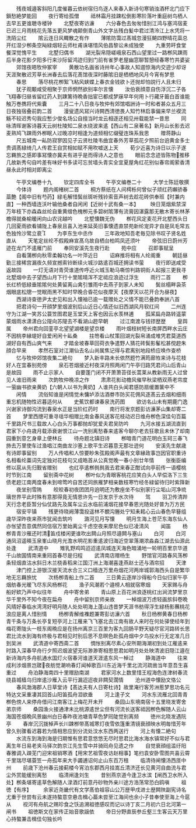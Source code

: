 <!-- { "loadSidebar": true } -->
　　残夜城邉客斜阳几度催暮云依树宿归鸟逐人来春入新诗句寒销浊酒杯北门应下鎻愁絶梦能回
　　夜行寄给孤僧
　　祗林霜月挂踈松倒影寒阶落叶重庭树鸟栖人去早五更谁聴寺楼钟
　　北墅夜寄访濓
　　六分春色去匆匆惜别江鸿与塞鸿宿麦已迟三月雨桃花先落五更风梦魂颠倒青山外文字丛残白髪中君过清泠江上水凭将一洗陌尘红
　　隂云连日风輙散之有作
　　薄隂防霭过髙城忽漫狂飇四野晴花蘂总开红湿少栁条空飐緑烟轻云师杜甫诛堪惜风伯昌黎讼未成独使
　　九重劳旰食堂餐深觉愧平生
　　北墅归偶书
　　湖光裂帛隠嵯峨泉石西山望里过一路栁风踈雨后半身花影夕阳多行来沙际留鸿迹归到门前有雀罗老屋幽窓聊暂憩经春寒竹共婆娑
　　郊馆夜晤牧仲冢宰
　　黄散功名画省诗卅年心事故人知逥惊海内交逰少却讶天涯聚散迟芳草长洲春去后落花髙馆夜深时藤隂旧是栖栖地风月今宵有梦思
　　春思
　　落尽桃花栁絮飞粘风蛱蝶上春衣金钱欲卜还抛却怕説行人且未归
　　犹子观颙咸受相聚于京师惘然欲别率尔言懐
　　汝伯衰顔意自伤浮沉二子各飞翔春归昼省留红药人到踈篱待晩香拙宦已都成梦寐早年何用卜行藏牙籖白首谁能触万巻擕将代紫囊
　　三月二十八日夜与牧仲有郊馆唱詶诗一时和者甚众五月三日夜独宿叠前韵二首
　　漫叟遗风冩兴诗闗西清徳畏人知竹林启事偏来早兰褉流觞不较迟秀句我应慙少俊名场公自擅当时龙云相逐还相见卅载能禁一昔思
　　同咏清晖谢客诗暮天云树杜陵知二泉水绕波来逺【西山有二泉著名】新月山长影去迟麦熟鸠飞踈雨外栁眠人过晚凉时相逢为道频相忆缀璧连珠系我思
　　赠蒋静山
　　尺五城南一畆防寂寥因见子云贤杜陵韦曲宜春外芳草孤花夕照前台逈黄金多士贵调髙緑绮几人传君王自赏相如赋不用吹嘘送上天
　　荀少近喜为诗日以示子遂忘羇旅之感即事冩懐亦冀夫有进乎是而得诗人之意也
　　眼前念念迹皆陈物推移几故新秀句自吟差有味好书多读可忘贫墙头青实全宜夏屋角红花别似春帘阁萦香清昼永此时相对即离尘













　　午亭文编巻十九
　　钦定四库全书
　　午亭文编巻二十
　　大学士陈廷敬撰
　　今体诗
　　题内阁楮树二首
　　桐方蔡纸在人间樗栎何曾似子顽红药嬾骄春蘂艶【阁中旧有芍药】緑毛解惜鬓丝斑听残铃索音声树去趁花砖供奉班【时兼内直】一种西墙连沃叶输他桑者自闲闲【近树十武有桑一本】
　　映日笼烟紫禁深万年枝下亦森森丝纶自重黄缯色槐栁元多碧树隂薄有流膏因湛露那无散木寄长林茅檐得就桑榆暖闲向山农诧越吟
　　北墅懐魏无伪
　　栁花风定麦花开北墅西头日几回夏雨欲看铺陇上春泉且喜入池来延英旧事懐遗直禁苑新纶宠异才自是凤毛常五色独怜沙鹭立裵
　　为李东生中丞作
　　三年政地知吾老毎见除书叹子贤名姓直从
　　天笔定丝纶不假殿麻宣髙乌故自栖台柏鸣凤还须叶
　　帝弦旧日蔚州芳迹在龙门不逺雁门前
　　奉同安溪先生夜行赴
　　苑中应
　　召即事赋呈
　　自看蒲栁向秋零柔翰功名一叶萍近日
　　诏麻推将相有人纶阁重
　　朝廷昼勤三接稀宫漏夜久频宣撼索铃断续火城沙路逺百城还拥读书萤
　　夜行即送咸受返故园
　　一灯无语对青荧谁道传呼近火城玉勒马嘶惊判路铜街人起报三更我寻北墅烟中去子望西山月下行十里隂晴浑不定祗应浪迹过浮生
　　雨行二首
　　栁长红桥低緑垂隂隂何处黄留离山禽引雏雨中去燕子到家人未知
　　鬓丝榻畔袅茶烟眼底松牕一觉眠雨黑不知时早晚合昏花似夜摩天【夜摩天以花开合为昼夜】
　　西湖诗查徳尹太史见和出入懐袖已逾一载赠处之义情不能已叠韵奉詶八首
　　把君诗句一开顔梦里烟波别后山近日心情还似旧西湖风月软红间
　　二州连守为江湖一笑苏公蓑笠图君是玉堂天上客也因云水羡林逋
　　孤桨扁舟路转遥蒙蒙烟雨水潇潇白公隄向苏隄去不看湖山趂早朝
　　过江南渡与钱镠歴歴
　　皇舆属
　　帝州君向回銮亭北望望湖楼是望京楼
　　雨叶烟枝树短长南屏西畔水云庄不因桃李縁堤好自爱闲闲十畆桑
　　拄笏看山杖策回湖光裂帛涌成堆凭君莫道西湖好自有西山爽气来
　　才踏金坡春草回荷衣争遣野人猜花砖鬓影髼松甚傥趂朱顔合早来
　　孝然石室对江潮仙去名山尚属焦记得与君离别地段桥应唤作查桥
　　忆与牧仲郊馆夜集二絶句
　　梦入新丰路未长依然题竹满筠廊恠来诗与花枝好人在宜春别苑傍
　　泉石苍烟接近村夜深月照两闲门午亭归路凭君问山后青山是故园
　　雨不止示家人
　　自要蓬门闭不开萧萧苔径长蒿莱从教新雨无人过曾见人谁旧雨来
　　次韵牧仲晚凉之作
　　肃肃花影动檐风催早秋梁栖双燕老帘度一萤幽书欲亲黄奶【六朝人以书为黄奶】人谁共白头闻君感防扇缓置箧中不
　　闲情
　　流俗知谁是闲情觉未慵垆添沽酒劵市防买花佣风逐髙云去烟和细雨重忘机随物性迟暮适何从
　　史蕉饮都谏春泉洗药图
　　欲访名山未有期鹿门逸兴谢家诗御沟流到春泉水正是当阶红药时
　　南行将发京题彭访濓茅山集却寄二首
　　梦里西牕可重寻瑶华相赠比南金春风送客花枝动迟日维舟栁色深佳句百篇千里路尺书三载故人心白头万事都抛却犹爱夫君吴防吟
　　九河水接五湖流直到君家下小舟歳月载添衰谢恨江山一洗别离愁春来逺客今聊尔老去狂歌且未休了却南园重到意乞身章上便林丘
　　待舟题北镇旧诗
　　栁暗青门道花明白玉珂三春飞斾去万里使车过渔唱江南曲龙沙塞上歌平生迟暮意无那壮逰何
　　安溪先生献歳有诗即事留别
　　万人传唱和人惊要眇朱弦殿阁声最有文章縁政事岂因官职重诗名相看纶藁词先定独对花枝句又成皓首从公真觉晚一春小别廿年情
　　张衡臣编修以扈从先归觐省赠别
　　也红亭逺栁毵毵我去君来春正酣试向亭前传一语樱桃时节到江南
　　留别斋中花树
　　栁叶似为青眼客桃花应笑白头人早偿洛下三生债老趂江南两度春未到啼莺吟自苦还同旅雁梦相亲数枝寒竹经冬緑留待归时紫箨新
　　夜坐别雪隖
　　皎皎春初夜团团月逈明还为敷座坐不似别家行尘垢山河净琉璃世界平此时殊有意那得竟无情恩许先一日发京于水次待
　　驾
　　羽卫传清跸天行念老臣暂分仙仗路先及属车尘云水临前浦烟花接早春恩光随处好普为万方民
　　宿安平镇
　　残更待晓阙薄霭投遥林不覩沟塍处宁知耒耜心云山春色早簮组歳华深昨夜来燕市犹闻击筑吟
　　潞河见月写懐
　　明月生海上苍茫东海东仙人亦怅望吾意偶然同信宿万里始离尘千虑空夜来摩尼色似已凌清风
　　闻笛
　　杨栁青青沙雁还时清笛戍楼闲更谁吹出闗山月照尽邉闗与塞山
　　白河
　　白河通凤沼遥暎玉泉峯山晓月光澹水明花影重逺波归海近空翠落潮浓淼淼江湖去仙源此处逢
　　武清道中
　　雉乳野鸡鸣迢迢逺凤城连天海色暗涌地一轮明百里京华道千山故国情南来重囘首春尽是归程
　　武清南店赠杨生
　　野馆官河路春风荡栁条轻烟直沽水斜日木兰桡香稻来江国汀洲上海潮喜逢燕赵士还与酒帘招
　　天津
　　津门控上游银汉接天流水合三义口樯连万里舟烟花河两岸城郭海西头自是繁华地无忘羇旅忧
　　次杨栁青船上作二首
　　三日黄云逐岸沙得船今日似归家午亭烟舫春光暖飞尽东风杨栁花
　　渔子风潮若个邉榜人相就宿寒烟
　　天家赐与舟船好欵乃声中似往年
　　舟中寄舍弟
　　青山原上百花洲浪逐桃红出涧流梦里京华千里外不知今夜在扁舟
　　舟中留别京师亲故
　　一棹烟波万虑轻画旂斜卷晩风晴好春临水湾湾好明月随人处处明海上蓬山违昔梦天涯书舫得浮生緑杨影蘸桃花浪应是离人惜别情
　　杨栁青解维襍题兼寄彭访濓六首
　　秋日杨栁黄春日杨栁青千条与万条长亭复短亭河上江雁来飞飞塞北去江南有故人来时在何处驿使经年到梅花寄陇头一枝东阁晩应是在扬州离京三百里为客九回肠平野天疑尽官河路转长思君比流水到海有终极与君相见时别后思不息暝色赴孤舟烟中夕鸟投水行无定准几日到吴洲
　　武清道中寄西斋二首
　　惆怅别离尽素心安所期海潮初到处江雁逺来时路入深春早舟行夕照迟烟波望无际渺渺寄相思思君如明月处处映清波旧隠江邉在新诗海内多舟航通水国灯火宿春河谁道天涯逺东风一棹过
　　静海道中
　　往来成利涉烟景岂蹉夜舫觉潮响春灯闻棹歌百川东近海千里北流河疏凿当年意吾生喜重过
　　舟泊静海南四十里赠励南湖
　　君家河水上数里惜王程海色连津树春流绕县城樯乌归岸逺沙雁入云平行漏迢迢夜非闗契濶情
　　沧州道中懐励文恪公
　　春风渤海郡人日草堂诗【髙达夫有人日寄杜诗】故里淹行客芳洲惹梦思功名元特达文采重凄其回首山阳笛孤舟泪欲垂
　　河上逢子文
　　河水东流雁北回青青栁色傍人来停舟借问江南客江上梅花开未开
　　桑园山东境南宿十五里晓发寄舍弟京师
　　桑园渔火接通津未比桃源逺世尘但有河流长送客祗因栁色解随人云山海国苍烟晩风景幽州白日春昨夜池塘青草色梦囘陡觉别离频
　　徳州北晓发遇阮亭
　　春岸沉沉拨棹声长川踈栁带髙城寒灯夜雪依篷重清镜衰顔映水明毎惜芳年曾久别骤看迟暮若为情相思应到分流处汶水东西两送行
　　河上有懐二絶句
　　水流东到海到海是归期惟有思君意悠悠无尽时思君比海水海水镇常好不似与君离生年日易老夹马驿次韵京江先生雪中并骑囘舟见遗之作
　　自觉衰顔组滥纡阳春雅调入疎芜门迎宋祖销寒酒【用宋艺祖雪夜访赵相事】笔扫袁安卧雪图共喜云霄千里瑞尽堪蓑笠一舟孤年来大手蠲逋诏何止山东百万租
　　临清待闸懐汤西厓中州
　　前歳下沧州春云接蓟楼今宵泊东郡西月挂嵩丘清济还长见黄河自曲流与君尘外赏能缓别离愁
　　临清闸逢刘生
　　昔别燕京道今逢卫水滨【闸西卫水所入处】栁条堪寄逺草色解随人渌酒灯前意丹砂物外亲川途方浩荡常恐白鸥嗔
　　祖徳【有序】
　　余家近尧畿代有文学髙伯祖容山公万歴甲戌进士歴闗陜副宪诗名尤重于世尝有云未遂持螯意空悬击楫心葢未尝至江海间也余小子昔奉使至海上今扈从
　　视河有舟航之赐珍食之饫追溯祖徳感叹而记以诗丁亥二月初六日北河第一闸书
　　祖徳斯文在家传正始音歌謡依
　　帝日分野直辰参丘壑三生客云天万里心持螯兼击楫佳句独长吟
